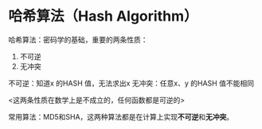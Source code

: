 # 哈希算法（Hash Algorithm）

哈希算法：密码学的基础，重要的两条性质：
1. 不可逆
2. 无冲突

不可逆：知道x 的HASH 值，无法求出x
无冲突：任意x、y 的HASH 值不能相同

<这两条性质在数学上是不成立的，任何函数都是可逆的>

常用算法：MD5和SHA，这两种算法都是在计算上实现**不可逆**和**无冲突**。